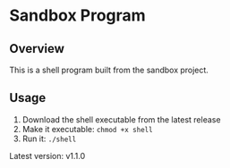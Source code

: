 # Sandbox Program

## Overview
This is a shell program built from the sandbox project.

## Usage
1. Download the shell executable from the latest release
2. Make it executable: `chmod +x shell`
3. Run it: `./shell`

Latest version: v1.1.0
